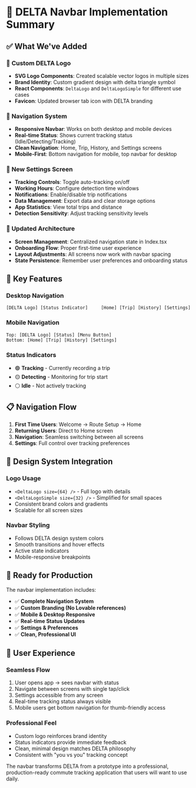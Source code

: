 # 🧭 DELTA Navbar Implementation Summary

## ✅ What We've Added

### 🎨 **Custom DELTA Logo**
- **SVG Logo Components**: Created scalable vector logos in multiple sizes
- **Brand Identity**: Custom gradient design with delta triangle symbol
- **React Components**: `DeltaLogo` and `DeltaLogoSimple` for different use cases
- **Favicon**: Updated browser tab icon with DELTA branding

### 🧭 **Navigation System**
- **Responsive Navbar**: Works on both desktop and mobile devices
- **Real-time Status**: Shows current tracking status (Idle/Detecting/Tracking)
- **Clean Navigation**: Home, Trip, History, and Settings screens
- **Mobile-First**: Bottom navigation for mobile, top navbar for desktop

### 📱 **New Settings Screen**
- **Tracking Controls**: Toggle auto-tracking on/off
- **Working Hours**: Configure detection time windows
- **Notifications**: Enable/disable trip notifications
- **Data Management**: Export data and clear storage options
- **App Statistics**: View total trips and distance
- **Detection Sensitivity**: Adjust tracking sensitivity levels

### 🔧 **Updated Architecture**
- **Screen Management**: Centralized navigation state in Index.tsx
- **Onboarding Flow**: Proper first-time user experience
- **Layout Adjustments**: All screens now work with navbar spacing
- **State Persistence**: Remember user preferences and onboarding status

## 🎯 **Key Features**

### **Desktop Navigation**
```
[DELTA Logo] [Status Indicator]     [Home] [Trip] [History] [Settings]
```

### **Mobile Navigation**
```
Top: [DELTA Logo] [Status] [Menu Button]
Bottom: [Home] [Trip] [History] [Settings]
```

### **Status Indicators**
- 🟢 **Tracking** - Currently recording a trip
- 🟡 **Detecting** - Monitoring for trip start
- ⚪ **Idle** - Not actively tracking

## 📋 **Navigation Flow**

1. **First Time Users**: Welcome → Route Setup → Home
2. **Returning Users**: Direct to Home screen
3. **Navigation**: Seamless switching between all screens
4. **Settings**: Full control over tracking preferences

## 🎨 **Design System Integration**

### **Logo Usage**
- `<DeltaLogo size={64} />` - Full logo with details
- `<DeltaLogoSimple size={32} />` - Simplified for small spaces
- Consistent brand colors and gradients
- Scalable for all screen sizes

### **Navbar Styling**
- Follows DELTA design system colors
- Smooth transitions and hover effects
- Active state indicators
- Mobile-responsive breakpoints

## 🚀 **Ready for Production**

The navbar implementation includes:
- ✅ **Complete Navigation System**
- ✅ **Custom Branding (No Lovable references)**
- ✅ **Mobile & Desktop Responsive**
- ✅ **Real-time Status Updates**
- ✅ **Settings & Preferences**
- ✅ **Clean, Professional UI**

## 🔄 **User Experience**

### **Seamless Flow**
1. User opens app → sees navbar with status
2. Navigate between screens with single tap/click
3. Settings accessible from any screen
4. Real-time tracking status always visible
5. Mobile users get bottom navigation for thumb-friendly access

### **Professional Feel**
- Custom logo reinforces brand identity
- Status indicators provide immediate feedback
- Clean, minimal design matches DELTA philosophy
- Consistent with "you vs you" tracking concept

The navbar transforms DELTA from a prototype into a professional, production-ready commute tracking application that users will want to use daily.
